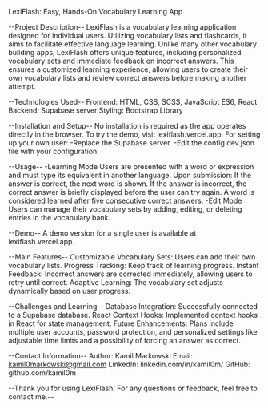 LexiFlash: Easy, Hands-On Vocabulary Learning App

--Project Description--
LexiFlash is a vocabulary learning application designed for individual users. Utilizing vocabulary lists and flashcards, it aims to facilitate effective language learning. Unlike many other vocabulary building apps, LexiFlash offers unique features, including personalized vocabulary sets and immediate feedback on incorrect answers. This ensures a customized learning experience, allowing users to create their own vocabulary lists and review correct answers before making another attempt.

--Technologies Used--
Frontend: HTML, CSS, SCSS, JavaScript ES6, React
Backend: Supabase server
Styling: Bootstrap Library

--Installation and Setup--
No installation is required as the app operates directly in the browser. To try the demo, visit lexiflash.vercel.app. 
For setting up your own user:
-Replace the Supabase server.
-Edit the config.dev.json file with your configuration.

--Usage--
-Learning Mode
Users are presented with a word or expression and must type its equivalent in another language.
Upon submission:
If the answer is correct, the next word is shown.
If the answer is incorrect, the correct answer is briefly displayed before the user can try again.
A word is considered learned after five consecutive correct answers.
-Edit Mode
Users can manage their vocabulary sets by adding, editing, or deleting entries in the vocabulary bank.

--Demo--
A demo version for a single user is available at lexiflash.vercel.app.

--Main Features--
Customizable Vocabulary Sets: Users can add their own vocabulary lists.
Progress Tracking: Keep track of learning progress.
Instant Feedback: Incorrect answers are corrected immediately, allowing users to retry until correct.
Adaptive Learning: The vocabulary set adjusts dynamically based on user progress.

--Challenges and Learning--
Database Integration: Successfully connected to a Supabase database.
React Context Hooks: Implemented context hooks in React for state management.
Future Enhancements: Plans include multiple user accounts, password protection, and personalized settings like adjustable time limits and a possibility of forcing an answer as correct.

--Contact Information--
Author: Kamil Markowski
Email: kamil0markowski@gmail.com
LinkedIn: linkedin.com/in/kamil0m/
GitHub: github.com/kamil0m

--Thank you for using LexiFlash! For any questions or feedback, feel free to contact me.--